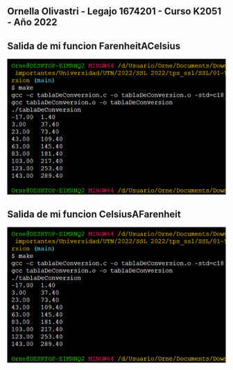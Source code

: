 ## Ornella Olivastri - Legajo 1674201 - Curso K2051 - Año 2022 

## Salida de mi funcion FarenheitACelsius
![](salida_FarenheitACelsius.png)

## Salida de mi funcion CelsiusAFarenheit
![](salida_celsiusAFarenheit.png)
